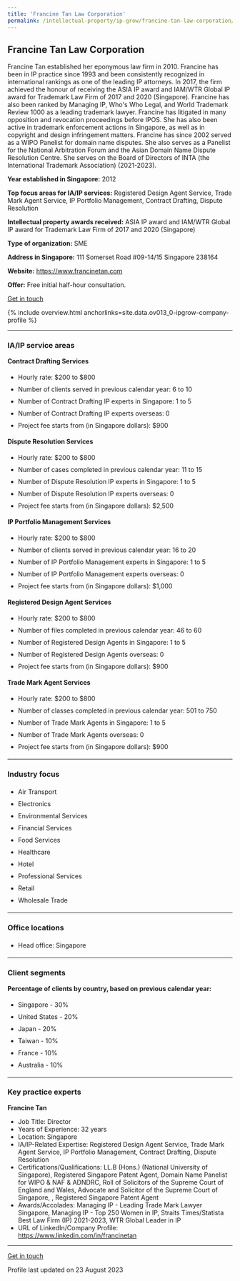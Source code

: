 ```yaml
---
title: 'Francine Tan Law Corporation'
permalink: /intellectual-property/ip-grow/francine-tan-law-corporation/
---
```


## Francine Tan Law Corporation

Francine Tan established her eponymous law firm in 2010. Francine has been in IP practice since 1993 and been consistently recognized in international rankings as one of the leading IP attorneys. In 2017, the firm achieved the honour of receiving the ASIA IP award and IAM/WTR Global IP award for Trademark Law Firm of 2017 and 2020 (Singapore). Francine has also been ranked by Managing IP, Who's Who Legal, and World Trademark Review 1000 as a leading trademark lawyer. Francine has litigated in many opposition and revocation proceedings before IPOS. She has also been active in trademark enforcement actions in Singapore, as well as in copyright and design infringement matters. Francine has since 2002 served as a WIPO Panelist for domain name disputes. She also serves as a Panelist for the National Arbitration Forum and the Asian Domain Name Dispute Resolution Centre. She serves on the Board of Directors of INTA (the International Trademark Association) (2021-2023).

<b>Year established in Singapore:</b> 2012

<b>Top focus areas for IA/IP services:</b> Registered Design Agent Service, Trade Mark Agent Service, IP Portfolio Management, Contract Drafting, Dispute Resolution

<b>Intellectual property awards received:</b> ASIA IP award and IAM/WTR Global IP award for Trademark Law Firm of 2017 and 2020 (Singapore)

<b>Type of organization:</b> SME

<b>Address in Singapore:</b> 111 Somerset Road #09-14/15 Singapore 238164

<b>Website:</b> <a href='https://www.francinetan.com'>https://www.francinetan.com</a>

<b>Offer:</b> Free initial half-hour consultation.

<a class='btn' href='https://form.gov.sg/64583d45250873001236748b' target='_blank' rel='noopener'>Get in touch</a>

{% include overview.html anchorlinks=site.data.ov013_0-ipgrow-company-profile %}

---
<a name='ip-related-service-areas'></a>
### IA/IP service areas

**Contract Drafting Services**

<ul>
<li style='line-height: 27px; margin: 0px 0px !important'>Hourly rate:  $200 to $800</li>
<li style='line-height: 27px; margin: 0px 0px !important'>Number of clients served in previous calendar year: 6 to 10</li>
<li style='line-height: 27px; margin: 0px 0px !important'>Number of Contract Drafting IP experts in Singapore: 1 to 5</li>
<li style='line-height: 27px; margin: 0px 0px !important'>Number of Contract Drafting IP experts overseas: 0</li>
<li style='line-height: 27px; margin: 0px 0px !important'>Project fee starts from (in Singapore dollars): $900</li>
</ul>

**Dispute Resolution Services**

<ul>
<li style='line-height: 27px; margin: 0px 0px !important'>Hourly rate:  $200  to $800</li>
<li style='line-height: 27px; margin: 0px 0px !important'>Number of cases completed in previous calendar year: 11 to 15</li>
<li style='line-height: 27px; margin: 0px 0px !important'>Number of Dispute Resolution IP experts in Singapore: 1 to 5</li>
<li style='line-height: 27px; margin: 0px 0px !important'>Number of Dispute Resolution IP experts overseas: 0</li>
<li style='line-height: 27px; margin: 0px 0px !important'>Project fee starts from (in Singapore dollars):  $2,500</li>
</ul>

**IP Portfolio Management Services**

<ul>
<li style='line-height: 27px; margin: 0px 0px !important'>Hourly rate:  $200 to $800</li>
<li style='line-height: 27px; margin: 0px 0px !important'>Number of clients served in previous calendar year: 16 to 20</li>
<li style='line-height: 27px; margin: 0px 0px !important'>Number of IP Portfolio Management experts in Singapore: 1 to 5</li>
<li style='line-height: 27px; margin: 0px 0px !important'>Number of IP Portfolio Management experts overseas: 0</li>
<li style='line-height: 27px; margin: 0px 0px !important'>Project fee starts from (in Singapore dollars):  $1,000</li>
</ul>

**Registered Design Agent Services**

<ul>
<li style='line-height: 27px; margin: 0px 0px !important'>Hourly rate: $200 to $800</li>
<li style='line-height: 27px; margin: 0px 0px !important'>Number of files completed in previous calendar year: 46 to 60</li>
<li style='line-height: 27px; margin: 0px 0px !important'>Number of Registered Design Agents in Singapore: 1 to 5</li>
<li style='line-height: 27px; margin: 0px 0px !important'>Number of Registered Design Agents overseas: 0</li>
<li style='line-height: 27px; margin: 0px 0px !important'>Project fee starts from (in Singapore dollars): $900</li>
</ul>

**Trade Mark Agent Services**

<ul>
<li style='line-height: 27px; margin: 0px 0px !important'>Hourly rate:  $200 to $800</li>
<li style='line-height: 27px; margin: 0px 0px !important'>Number of classes completed in previous calendar year: 501 to 750</li>
<li style='line-height: 27px; margin: 0px 0px !important'>Number of Trade Mark Agents in Singapore: 1 to 5</li>
<li style='line-height: 27px; margin: 0px 0px !important'>Number of Trade Mark Agents overseas: 0</li>
<li style='line-height: 27px; margin: 0px 0px !important'>Project fee starts from (in Singapore dollars):  $900</li>
</ul>

---
<a name='industry-focus'></a>
### Industry focus

<ul><li style='line-height: 27px; margin: 0px 0px !important'> Air Transport</li><li style='line-height: 27px; margin: 0px 0px !important'>Electronics</li><li style='line-height: 27px; margin: 0px 0px !important'>Environmental Services</li><li style='line-height: 27px; margin: 0px 0px !important'>Financial Services</li><li style='line-height: 27px; margin: 0px 0px !important'>Food Services</li><li style='line-height: 27px; margin: 0px 0px !important'>Healthcare</li><li style='line-height: 27px; margin: 0px 0px !important'>Hotel</li><li style='line-height: 27px; margin: 0px 0px !important'>Professional Services</li><li style='line-height: 27px; margin: 0px 0px !important'>Retail</li><li style='line-height: 27px; margin: 0px 0px !important'>Wholesale Trade</li></ul>

---
<a name='office-locations'></a>
### Office locations

<ul><li style='line-height: 27px; margin: 0px 0px !important'> Head office: Singapore</li></ul>

---
<a name='client-segments'></a>
### Client segments

**Percentage of clients by country, based on previous calendar year:**

<ul><li style='line-height: 27px; margin: 0px 0px !important'> Singapore - 30%</li><li style='line-height: 27px; margin: 0px 0px !important'>United States - 20%	</li><li style='line-height: 27px; margin: 0px 0px !important'>Japan - 20%	</li><li style='line-height: 27px; margin: 0px 0px !important'>Taiwan - 10%	</li><li style='line-height: 27px; margin: 0px 0px !important'>France - 10%	</li><li style='line-height: 27px; margin: 0px 0px !important'>Australia - 10%	</li></ul>

---
<a name='key-practice-experts'></a>
### Key practice experts

**Francine Tan**

- Job Title: Director
- Years of Experience: 32 years
- Location: Singapore
- IA/IP-Related Expertise: Registered Design Agent Service, Trade Mark Agent Service, IP Portfolio Management, Contract Drafting, Dispute Resolution
- Certifications/Qualifications: LL.B (Hons.) (National University of Singapore), Registered Singapore Patent Agent, Domain Name Panelist for WIPO & NAF & ADNDRC,  Roll of Solicitors of the Supreme Court of England and Wales,  Advocate and Solicitor of the Supreme Court of Singapore, , Registered Singapore Patent Agent
- Awards/Accolades: Managing IP - Leading Trade Mark Lawyer Singapore, Managing IP - Top 250 Women in IP, Straits Times/Statista Best Law Firm (IP) 2021-2023, WTR Global Leader in IP 
- URL of LinkedIn/Company Profile: <a href="https://www.linkedin.com/in/francinetan" target="_blank" rel="noopener">https://www.linkedin.com/in/francinetan</a>

---
<p>
<a class='btn' href='https://form.gov.sg/64583d45250873001236748b' target='_blank' rel='noopener'>Get in touch</a>
</p>
Profile last updated on 23 August 2023
